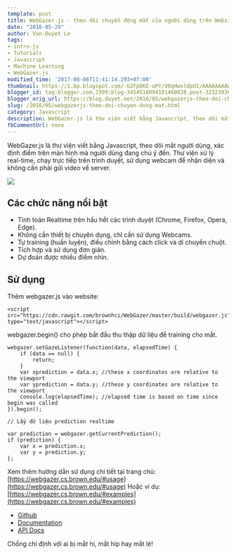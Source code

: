 ```yaml
---
template: post
title: WebGazer.js - theo dõi chuyển động mắt của người dùng trên Website
date: "2016-05-29"
author: Van-Duyet Le
tags:
- intro-js
- Tutorials
- Javascript
- Machine Learning
- WebGazer.js
modified_time: '2017-08-06T11:41:14.293+07:00'
thumbnail: https://1.bp.blogspot.com/-U2FpDKE-uPY/V0qHwxldpOI/AAAAAAAAWK4/Qq3E3Z0I-M8Z8F_slgkZCDtvp5x67oGkQCK4B/s1600/Screenshot%2Bfrom%2B2016-05-29%2B13-09-23.png
blogger_id: tag:blogger.com,1999:blog-3454518094181460838.post-3232393619485176934
blogger_orig_url: https://blog.duyet.net/2016/05/webgazerjs-theo-doi-chuyen-dong-mat.html
slug: /2016/05/webgazerjs-theo-doi-chuyen-dong-mat.html
category: Javascript
description: WebGazer.js là thư viện viết bằng Javascript, theo dõi mắt người dùng, xác định điểm trên màn hình mà người dùng đang chú ý đến. Thư viện xử lý real-time, chạy trực tiếp trên trình duyệt, sử dụng webcam để nhận diện và không cần phải gửi video về server.
fbCommentUrl: none
---
```


WebGazer.js là thư viện viết bằng Javascript, theo dõi mắt người dùng, xác định điểm trên màn hình mà người dùng đang chú ý đến. Thư viện xử lý real-time, chạy trực tiếp trên trình duyệt, sử dụng webcam để nhận diện và không cần phải gửi video về server.

![](https://1.bp.blogspot.com/-U2FpDKE-uPY/V0qHwxldpOI/AAAAAAAAWK4/Qq3E3Z0I-M8Z8F_slgkZCDtvp5x67oGkQCK4B/s1600/Screenshot%2Bfrom%2B2016-05-29%2B13-09-23.png)

## Các chức năng nổi bật ##

- Tính toán Realtime trên hầu hết các trình duyệt (Chrome, Firefox, Opera, Edge).
- Không cần thiết bị chuyên dụng, chỉ cần sử dụng Webcams.
- Tự training (huấn luyện), điều chỉnh bằng cách click và di chuyển chuột.
- Tích hợp và sử dụng đơn giản.
- Dự đoán được nhiều điểm nhìn.

## Sử dụng  ##
Thêm webgazer.js vào website:

```
<script src="https://cdn.rawgit.com/brownhci/WebGazer/master/build/webgazer.js" type="text/javascript"></script>
```

webgazer.begin() cho phép bắt đầu thu thập dữ liệu để training cho mắt.

```
webgazer.setGazeListener(function(data, elapsedTime) {
    if (data == null) {
        return;
    }
    var xprediction = data.x; //these x coordinates are relative to the viewport 
    var yprediction = data.y; //these y coordinates are relative to the viewport
    console.log(elapsedTime); //elapsed time is based on time since begin was called
}).begin();

// Lấy dữ liệu prediction realtime

var prediction = webgazer.getCurrentPrediction();
if (prediction) {
    var x = prediction.x;
    var y = prediction.y;
};

```
Xem thêm hướng dẫn sử dụng chi tiết tại trang chủ: [https://webgazer.cs.brown.edu/#usage](https://webgazer.cs.brown.edu/#usage)
Hoặc ví dụ: [https://webgazer.cs.brown.edu/#examples](https://webgazer.cs.brown.edu/#examples)

- [Github](https://github.com/brownhci/WebGazer)
- [Documentation](https://webgazer.cs.brown.edu/documentation/)
- [API Docs](https://github.com/brownhci/WebGazer/wiki/Top-Level-API)

Chống chỉ định với ai bị mắt hí, mắt híp hay mắt lé!
